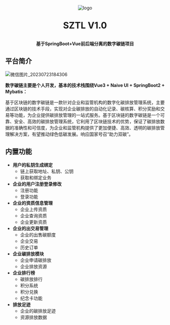 <p align="center">
	<img alt="logo" src="https://blog-1304715799.cos.ap-nanjing.myqcloud.com/imgs/202307282207369.png">
</p>
<h1 align="center" style="margin: 30px 0 30px; font-weight: bold;">SZTL V1.0</h1>
<h4 align="center">基于SpringBoot+Vue前后端分离的数字碳链项目</h4>



## 平台简介

![微信图片_20230723184306](https://blog-1304715799.cos.ap-nanjing.myqcloud.com/imgs/202307282201576.jpeg)

**数字碳链主要是个人开发，基本的技术栈围绕Vue3 + Naive UI + SpringBoot2 + Mybatis：** 

基于区块链的数字碳链是一款针对企业和监管机构的数字化碳排放管理系统，主要通过区块链的技术手段，实现对企业碳排放的自动化记录、碳核算、积分奖励和交易等功能，为企业提供碳排放管理的一站式服务。基于区块链的数字碳链是一个可靠、安全、高效的碳排放管理系统，它利用了区块链技术的优势，保证了碳排放数据的准确性和可信度，为企业和监管机构提供了更加便捷、高效、透明的碳排放管理解决方案，有望推动绿色低碳发展。响应国家号召“助力双碳”。

## 内置功能

- **用户的私钥生成绑定**
  - 链上获取地址、私钥、公钥
  - 获取和绑定业务
- **企业的用户注册登录修改**
  - 注册功能
  - 登录功能
- **企业的资质信息管理**
  - 企业上传资质
  - 企业查询资质
  - 企业更新资质
- **企业的出交易管理**
  - 企业的出售碳额度
  - 企业交易
  - 历史订单
- **企业碳排放模块**
  - 企业申请碳排放
  - 企业排放资源
- **企业排行榜**
  - 碳排放排行
  - 积分系统
  - 积分兑换
  - 纪念卡功能
- **排放足迹**
  - 企业的碳排放足迹
  - 资源排放数据



